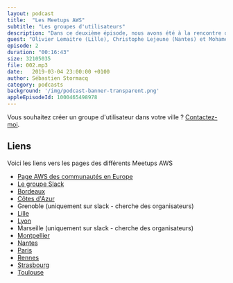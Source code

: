 ```yaml
---
layout: podcast
title:  "Les Meetups AWS"
subtitle: "Les groupes d'utilisateurs"
description: "Dans ce deuxième épisode, nous avons été à la rencontre de quelques organisateurs des Meetups AWS. Nous avons parlé de contenu, d'organisation et d'animation de la communauté, pour vous donner envie de rejoindre ou de créer un meetup AWS."
guest: "Olivier Lemaitre (Lille), Christophe Lejeune (Nantes) et Mohamed Aït El Kamel (Lyon)"
episode: 2
duration: "00:16:43"
size: 32105035
file: 002.mp3  
date:   2019-03-04 23:00:00 +0100
author: Sébastien Stormacq
category: podcasts
background: '/img/podcast-banner-transparent.png'
appleEpisodeId: 1000465498978
---
```


Vous souhaitez créer un groupe d'utilisateur dans votre ville ?  [Contactez-moi](https://twitter.com/sebsto).

## Liens

Voici les liens vers les pages des différents Meetups AWS

- [Page AWS des communautés en Europe](https://aws.amazon.com/developer/community/usergroups/europe/)
- [Le groupe Slack](https://join.slack.com/t/aws-user-group/shared_invite/enQtMzQ0MjY1Nzc5OTQyLTdhMDRlYjU2ODM1MmVhOTg1YjQ4NjgyZjAxYTQ0NTE1YzA4NGZhMzM3YmQ4ZDgyMWUyYzAxYzc2NjBjNWVlMDM)
- [Bordeaux](http://www.meetup.com/fr-FR/Bordeaux-Amazon-Web-Services)
- [Côtes d'Azur](https://www.meetup.com/AWS-cote-dAzur/)
- Grenoble (uniquement sur slack - cherche des organisateurs)
- [Lille](http://www.meetup.com/fr-FR/Lille-AWS-Amazon-Web-Services-User-Group/)
- [Lyon](http://www.meetup.com/fr-FR/LAWS-Lyon-Amazon-Web-Services-User-Group/)
- Marseille (uniquement sur slack - cherche des organisateurs)
- [Montpellier](http://www.meetup.com/fr-FR/Montpellier-Amazon-Web-Services)
- [Nantes](http://www.meetup.com/fr-FR/AWS-Nantes/)
- [Paris](http://www.meetup.com/French-AWS-UG/)
- [Rennes](http://www.meetup.com/fr-FR/Rennes-Amazon-Web-Services-User-Group/)
- [Strasbourg](https://www.meetup.com/AWS-User-Group-Grand-Est)
- [Toulouse](http://www.meetup.com/Toulouse-Amazon-Web-Services/)
